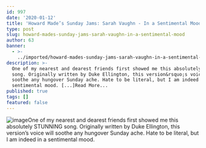 ```yaml
---
id: 997
date: '2020-01-12'
title: 'Howard Made’s Sunday Jams: Sarah Vaughn - In a Sentimental Mood - Loose Lips'
type: post
slug: howard-mades-sunday-jams-sarah-vaughn-in-a-sentimental-mood
author: 63
banner:
  - >-
    ../imported/howard-mades-sunday-jams-sarah-vaughn-in-a-sentimental-mood/image997.jpeg
description: >-
  One of my nearest and dearest friends first showed me this absolutely STUNNING
  song. Originally written by Duke Ellington, this version&rsquo;s voice will
  soothe any hungover Sunday ache. Hate to be literal, but I am indeed in a
  sentimental mood. [...]Read More...
published: true
tags: []
featured: false
---
```

![image](../../imported/howard-mades-sunday-jams-sarah-vaughn-in-a-sentimental-mood/image997.jpeg)One of my nearest and dearest friends first showed me this absolutely STUNNING song. Originally written by Duke Ellington, this version’s voice will soothe any hungover Sunday ache. Hate to be literal, but I am indeed in a sentimental mood.